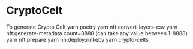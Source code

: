 # CryptoCelt
To generate Crypto Celt 
yarn poetry
yarn nft:convert-layers-csv
yarn nft:generate-metadata count=8888 (can take any value between 1-8888)
yarn nft:prepare
yarn hh:deploy:rinkeby
yarn crypto-celts
